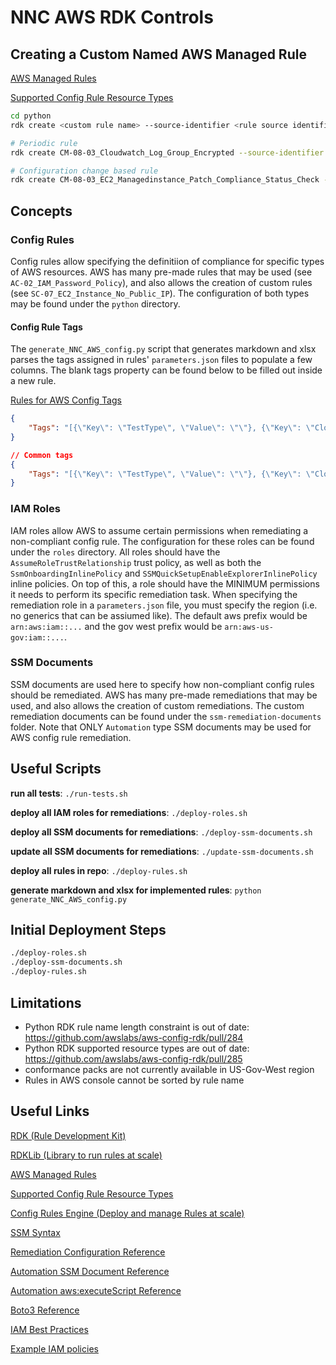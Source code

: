 # NNC AWS RDK Controls

## Creating a Custom Named AWS Managed Rule

[AWS Managed Rules](https://docs.aws.amazon.com/config/latest/developerguide/managed-rules-by-aws-config.html)

[Supported Config Rule Resource Types](https://docs.aws.amazon.com/config/latest/developerguide/resource-config-reference.html)

```bash
cd python
rdk create <custom rule name> --source-identifier <rule source identifier> ...<additional args>...

# Periodic rule 
rdk create CM-08-03_Cloudwatch_Log_Group_Encrypted --source-identifier CLOUDWATCH_LOG_GROUP_ENCRYPTED --maximum-frequency TwentyFour_Hours 

# Configuration change based rule
rdk create CM-08-03_EC2_Managedinstance_Patch_Compliance_Status_Check --source-identifier EC2_MANAGEDINSTANCE_PATCH_COMPLIANCE_STATUS_CHECK --resource-types AWS::SSM::PatchCompliance
```

## Concepts

### Config Rules

Config rules allow specifying the definitiion of compliance for specific types of AWS resources. AWS has many pre-made rules that may be used (see `AC-02_IAM_Password_Policy`), and also allows the creation of custom rules (see `SC-07_EC2_Instance_No_Public_IP`). The configuration of both types may be found under the `python` directory.

#### Config Rule Tags
The `generate_NNC_AWS_config.py` script that generates markdown and xlsx parses the tags assigned in rules' `parameters.json` files to populate a few columns. The blank tags property can be found below to be filled out inside a new rule.

[Rules for AWS Config Tags](https://docs.aws.amazon.com/config/latest/developerguide/tagging.html)

```json
{
    "Tags": "[{\"Key\": \"TestType\", \"Value\": \"\"}, {\"Key\": \"CloudResource\", \"Value\": \"\"}, {\"Key\": \"Category\", \"Value\": \"\"}, {\"Key\": \"Responsibility\", \"Value\": \"\"}, {\"Key\": \"ValidationSteps\", \"Value\": \"\"}, {\"Key\": \"USNORTHCOMValidated\", \"Value\": \"\"}]"
}

// Common tags
{
    "Tags": "[{\"Key\": \"TestType\", \"Value\": \"\"}, {\"Key\": \"CloudResource\", \"Value\": \"\"}, {\"Key\": \"Category\", \"Value\": \"\"}, {\"Key\": \"Responsibility\", \"Value\": \"\"}, {\"Key\": \"ValidationSteps\", \"Value\": \"\"}, {\"Key\": \"USNORTHCOMValidated\", \"Value\": \"\"}]"
}
```


### IAM Roles

IAM roles allow AWS to assume certain permissions when remediating a non-compliant config rule. The configuration for these roles can be found under the `roles` directory. All roles should have the `AssumeRoleTrustRelationship` trust policy, as well as both the `SsmOnboardingInlinePolicy` and `SSMQuickSetupEnableExplorerInlinePolicy` inline policies. On top of this, a role should have the MINIMUM permissions it needs to perform its specific remediation task. When specifying the remediation role in a `parameters.json` file, you must specify the region (i.e. no generics that can be assiumed like). The default aws prefix would be `arn:aws:iam::...` and the gov west prefix would be `arn:aws-us-gov:iam::...`.


### SSM Documents

SSM documents are used here to specify how non-compliant config rules should be remediated. AWS has many pre-made remediations that may be used, and also allows the creation of custom remediations. The custom remediation documents can be found under the `ssm-remediation-documents` folder. Note that ONLY `Automation` type SSM documents may be used for AWS config rule remediation. 


## Useful Scripts

__run all tests__: `./run-tests.sh`

__deploy all IAM roles for remediations__: `./deploy-roles.sh`

__deploy all SSM documents for remediations__: `./deploy-ssm-documents.sh`

__update all SSM documents for remediations__: `./update-ssm-documents.sh`

__deploy all rules in repo__: `./deploy-rules.sh`

__generate markdown and xlsx for implemented rules__: `python generate_NNC_AWS_config.py`


## Initial Deployment Steps

```bash
./deploy-roles.sh
./deploy-ssm-documents.sh
./deploy-rules.sh
```


## Limitations

- Python RDK rule name length constraint is out of date: https://github.com/awslabs/aws-config-rdk/pull/284
- Python RDK supported resource types are out of date: https://github.com/awslabs/aws-config-rdk/pull/285
- conformance packs are not currently available in US-Gov-West region
- Rules in AWS console cannot be sorted by rule name


## Useful Links

[RDK (Rule Development Kit)](https://github.com/awslabs/aws-config-rdk)

[RDKLib (Library to run rules at scale)](https://github.com/awslabs/aws-config-rdklib)

[AWS Managed Rules](https://docs.aws.amazon.com/config/latest/developerguide/managed-rules-by-aws-config.html)

[Supported Config Rule Resource Types](https://docs.aws.amazon.com/config/latest/developerguide/resource-config-reference.html)

[Config Rules Engine (Deploy and manage Rules at scale)](https://github.com/awslabs/aws-config-engine-for-compliance-as-code)

[SSM Syntax](https://docs.aws.amazon.com/systems-manager/latest/userguide/sysman-doc-syntax.html)

[Remediation Configuration Reference](https://docs.aws.amazon.com/AWSCloudFormation/latest/UserGuide/aws-resource-config-remediationconfiguration.html)

[Automation SSM Document Reference](https://docs.aws.amazon.com/systems-manager/latest/userguide/automation-actions.html)

[Automation aws:executeScript Reference](https://docs.aws.amazon.com/systems-manager/latest/userguide/automation-action-executeScript.html)

[Boto3 Reference](https://boto3.amazonaws.com/v1/documentation/api/latest/reference/services/index.html)

[IAM Best Practices](https://docs.aws.amazon.com/IAM/latest/UserGuide/best-practices.html)

[Example IAM policies](https://docs.aws.amazon.com/IAM/latest/UserGuide/access_policies_examples.html)
